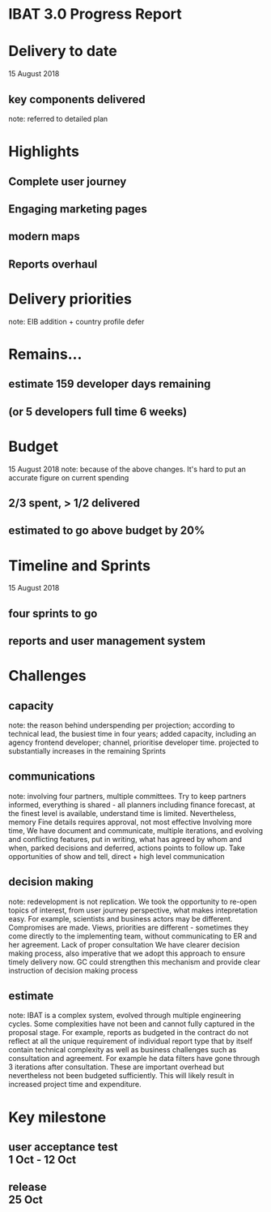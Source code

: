 # IBAT 3.0 Progress Report


# Delivery to date
15 August 2018

## key components delivered
note: referred to detailed plan


# Highlights

## Complete user journey

## Engaging marketing pages

## modern maps

## Reports overhaul

# Delivery priorities
note: EIB addition + country profile defer


# Remains...

## estimate 159 developer days remaining

## (or 5 developers full time 6 weeks)


# Budget
15 August 2018
note: because of the above changes. It's hard to put an accurate figure on current spending

## 2/3 spent, > 1/2 delivered

## estimated to go above budget by 20%


# Timeline and Sprints
15 August 2018

## four sprints to go

## reports and user management system


# Challenges

## capacity
note: the reason behind underspending per projection; according to technical lead, the busiest time in four years; 
added capacity, including an agency frontend developer; channel, prioritise developer time. projected to substantially increases in the remaining Sprints

## communications
note: involving four partners, multiple committees. Try to keep partners informed, everything is shared - all planners including finance forecast, at the finest level is available, understand time is limited. Nevertheless, memory Fine details requires approval, not most effective
Involving more time, We have document and communicate, multiple iterations, and evolving and conflicting features, put in writing, what has agreed by whom and when, parked decisions and deferred, actions points to follow up. Take opportunities of show and tell, direct + high level communication

## decision making
note: redevelopment is not replication. We took the opportunity to re-open topics of interest, from user journey perspective, what makes intepretation easy. For example, scientists and business actors may be different. Compromises are made. Views, priorities are different - sometimes they come directly to the implementing team, without communicating to ER and her agreement. Lack of proper consultation
We have clearer decision making process, also imperative that we adopt this approach to ensure timely delivery now.
GC could strengthen this mechanism and provide clear instruction of decision making process

## estimate
note: IBAT is a complex system, evolved through multiple engineering cycles. Some complexities have not been and cannot fully captured in the proposal stage. For example, reports as budgeted in the contract do not reflect at all the unique requirement of individual report type that by itself contain technical complexity as well as business challenges such as consultation and agreement. For example he data filters have gone through 3 iterations after consultation. These are important overhead but nevertheless not been budgeted sufficiently. 
This will likely result in increased project time and expenditure.


# Key milestone

## user acceptance test <br> 1 Oct - 12 Oct

## release <br> 25 Oct
